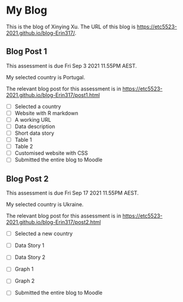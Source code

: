 # My Blog


This is the blog of Xinying Xu.
The URL of this blog is https://etc5523-2021.github.io/blog-Erin317/.

## Blog Post 1

This assessment is due Fri Sep 3 2021 11.55PM AEST.

My selected country is Portugal.

The relevant blog post for this assessment is in https://etc5523-2021.github.io/blog-Erin317/post1.html

- [ ] Selected a country
- [ ] Website with R markdown 
- [ ] A working URL
- [ ] Data description
- [ ] Short data story
- [ ] Table 1
- [ ] Table 2
- [ ] Customised website with CSS
- [ ] Submitted the entire blog to Moodle

## Blog Post 2

This assessment is due Fri Sep 17 2021 11.55PM AEST.

My selected country is Ukraine.

The relevant blog post for this assessment is in https://etc5523-2021.github.io/blog-Erin317/post2.html

- [ ] Selected a new country
- [ ] Data Story 1
- [ ] Data Story 2
- [ ] Graph 1
- [ ] Graph 2
- [ ] Submitted the entire blog to Moodle

